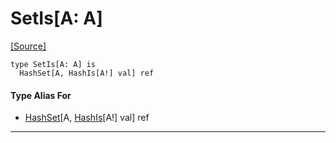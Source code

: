 # SetIs\[A: A\]
<span class="source-link">[[Source]](src/collections/set.md#L3)</span>
```pony
type SetIs[A: A] is
  HashSet[A, HashIs[A!] val] ref
```

#### Type Alias For

* [HashSet](collections-HashSet.md)\[A, [HashIs](collections-HashIs.md)\[A!\] val\] ref

---

